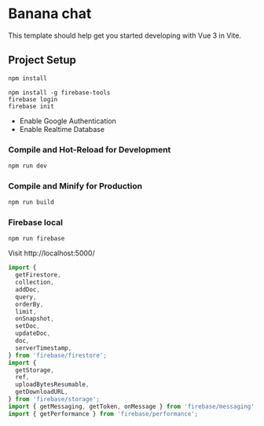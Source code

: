 # Banana chat

This template should help get you started developing with Vue 3 in Vite.



## Project Setup

```sh
npm install
```

```
npm install -g firebase-tools
firebase login
firebase init
```

- Enable Google Authentication
- Enable Realtime Database

### Compile and Hot-Reload for Development

```sh
npm run dev
```

### Compile and Minify for Production

```sh
npm run build
```

### Firebase local

```
npm run firebase
```

Visit http://localhost:5000/


```js
import {
  getFirestore,
  collection,
  addDoc,
  query,
  orderBy,
  limit,
  onSnapshot,
  setDoc,
  updateDoc,
  doc,
  serverTimestamp,
} from 'firebase/firestore';
import {
  getStorage,
  ref,
  uploadBytesResumable,
  getDownloadURL,
} from 'firebase/storage';
import { getMessaging, getToken, onMessage } from 'firebase/messaging';
import { getPerformance } from 'firebase/performance';
```
